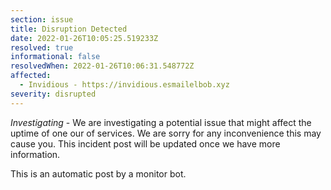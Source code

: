```yaml
---
section: issue
title: Disruption Detected
date: 2022-01-26T10:05:25.519233Z
resolved: true
informational: false
resolvedWhen: 2022-01-26T10:06:31.548772Z
affected:
  - Invidious - https://invidious.esmailelbob.xyz
severity: disrupted
---
```

*Investigating* - We are investigating a potential issue that might affect the uptime of one our of services. We are sorry for any inconvenience this may cause you. This incident post will be updated once we have more information.

This is an automatic post by a monitor bot.
        
